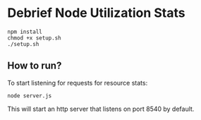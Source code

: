# Debrief Node Utilization Stats
```
npm install
chmod +x setup.sh
./setup.sh
```

## How to run?
To start listening for requests for resource stats:
```
node server.js
```
This will start an http server that listens on port 8540 by default.
